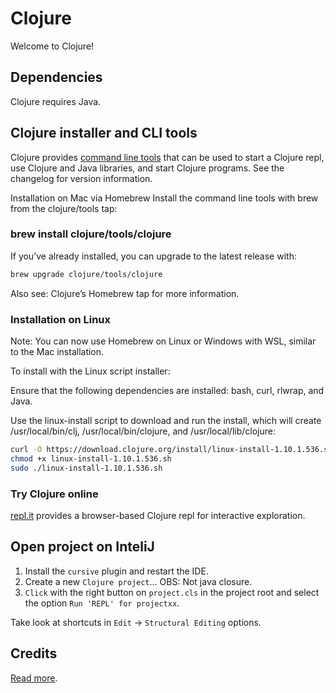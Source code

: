 # Clojure
Welcome to Clojure!

## Dependencies
Clojure requires Java.

## Clojure installer and CLI tools

Clojure provides [command line tools](https://clojure.org/guides/deps_and_cli) that can be used to start a Clojure repl, use Clojure and Java libraries, and start Clojure programs. See the changelog for version information.

Installation on Mac via Homebrew
Install the command line tools with brew from the clojure/tools tap:

### brew install clojure/tools/clojure
If you’ve already installed, you can upgrade to the latest release with:

```bash
brew upgrade clojure/tools/clojure
```

Also see: Clojure’s Homebrew tap for more information.

### Installation on Linux
Note: You can now use Homebrew on Linux or Windows with WSL, similar to the Mac installation.

To install with the Linux script installer:

Ensure that the following dependencies are installed: bash, curl, rlwrap, and Java.

Use the linux-install script to download and run the install, which will create /usr/local/bin/clj, /usr/local/bin/clojure, and /usr/local/lib/clojure:

```bash
curl -O https://download.clojure.org/install/linux-install-1.10.1.536.sh
chmod +x linux-install-1.10.1.536.sh
sudo ./linux-install-1.10.1.536.sh
```

### Try Clojure online

[repl.it](https://repl.it/languages/clojure) provides a browser-based Clojure repl for interactive exploration.


## Open project on InteliJ

1. Install the `cursive` plugin and restart the IDE. 
2. Create a new `Clojure project`... OBS: Not java closure.
3. `Click` with the right button on `project.cls` in the project root and select the option `Run 'REPL' for projectxx`.

Take look at shortcuts  in `Edit` -> `Structural Editing` options.


## Credits
[Read more](https://clojure.org/guides/getting_started).